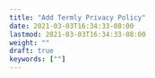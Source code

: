 ```yaml
---
title: "Add Termly Privacy Policy"
date: 2021-03-03T16:34:33-08:00
lastmod: 2021-03-03T16:34:33-08:00
weight: ""
draft: true
keywords: [""]
---
```



